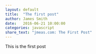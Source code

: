 ```yaml
---
layout: default
title:  "The first post"
author: James Smith
date:   2016-06-21 10:00:00
categories: javascript
share_text: "jmeas.com: The First Post"
---
```


This is the first post
